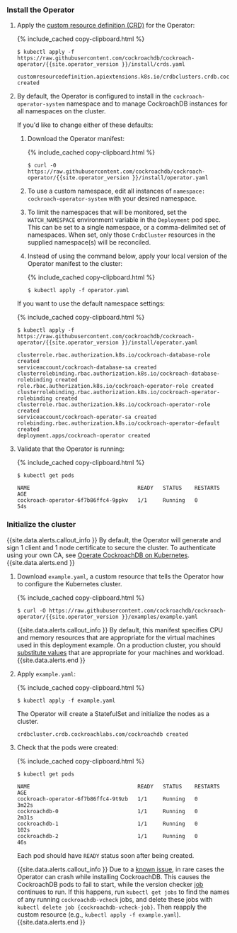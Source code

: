 ### Install the Operator

1. Apply the [custom resource definition (CRD)](https://kubernetes.io/docs/concepts/extend-kubernetes/api-extension/custom-resources/#customresourcedefinitions) for the Operator:

    {% include_cached copy-clipboard.html %}
    ~~~ shell
    $ kubectl apply -f https://raw.githubusercontent.com/cockroachdb/cockroach-operator/{{site.operator_version }}/install/crds.yaml
    ~~~

    ~~~
    customresourcedefinition.apiextensions.k8s.io/crdbclusters.crdb.cockroachlabs.com created
    ~~~

1. By default, the Operator is configured to install in the `cockroach-operator-system` namespace and to manage CockroachDB instances for all namespaces on the cluster.

    If you'd like to change either of these defaults:

    1. Download the Operator manifest:

        {% include_cached copy-clipboard.html %}
        ~~~ shell
        $ curl -0 https://raw.githubusercontent.com/cockroachdb/cockroach-operator/{{site.operator_version }}/install/operator.yaml
        ~~~

    1. To use a custom namespace, edit all instances of `namespace: cockroach-operator-system` with your desired namespace.

    1. To limit the namespaces that will be monitored, set the `WATCH_NAMESPACE` environment variable in the `Deployment` pod spec. This can be set to a single namespace, or a comma-delimited set of namespaces. When set, only those `CrdbCluster` resources in the supplied namespace(s) will be reconciled.

    1. Instead of using the command below, apply your local version of the Operator manifest to the cluster:

        {% include_cached copy-clipboard.html %}
        ~~~ shell
        $ kubectl apply -f operator.yaml
        ~~~

    If you want to use the default namespace settings:

    {% include_cached copy-clipboard.html %}
    ~~~ shell
    $ kubectl apply -f https://raw.githubusercontent.com/cockroachdb/cockroach-operator/{{site.operator_version }}/install/operator.yaml
    ~~~

    ~~~
    clusterrole.rbac.authorization.k8s.io/cockroach-database-role created
    serviceaccount/cockroach-database-sa created
    clusterrolebinding.rbac.authorization.k8s.io/cockroach-database-rolebinding created
    role.rbac.authorization.k8s.io/cockroach-operator-role created
    clusterrolebinding.rbac.authorization.k8s.io/cockroach-operator-rolebinding created
    clusterrole.rbac.authorization.k8s.io/cockroach-operator-role created
    serviceaccount/cockroach-operator-sa created
    rolebinding.rbac.authorization.k8s.io/cockroach-operator-default created
    deployment.apps/cockroach-operator created
    ~~~


1. Validate that the Operator is running:

    {% include_cached copy-clipboard.html %}
    ~~~ shell
    $ kubectl get pods
    ~~~

    ~~~
    NAME                                  READY   STATUS    RESTARTS   AGE
    cockroach-operator-6f7b86ffc4-9ppkv   1/1     Running   0          54s
    ~~~

### Initialize the cluster

{{site.data.alerts.callout_info }}
By default, the Operator will generate and sign 1 client and 1 node certificate to secure the cluster. To authenticate using your own CA, see [Operate CockroachDB on Kubernetes](operate-cockroachdb-kubernetes.html#use-a-custom-ca).
{{site.data.alerts.end }}

1. Download `example.yaml`, a custom resource that tells the Operator how to configure the Kubernetes cluster.

    {% include_cached copy-clipboard.html %}
    ~~~ shell
    $ curl -O https://raw.githubusercontent.com/cockroachdb/cockroach-operator/{{site.operator_version }}/examples/example.yaml
    ~~~

    {{site.data.alerts.callout_info }}
    By default, this manifest specifies CPU and memory resources that are appropriate for the virtual machines used in this deployment example. On a production cluster, you should [substitute values](operate-cockroachdb-kubernetes.html#allocate-resources) that are appropriate for your machines and workload.
    {{site.data.alerts.end }}

1. Apply `example.yaml`:

    {% include_cached copy-clipboard.html %}
    ~~~ shell
    $ kubectl apply -f example.yaml
    ~~~

    The Operator will create a StatefulSet and initialize the nodes as a cluster.

    ~~~
    crdbcluster.crdb.cockroachlabs.com/cockroachdb created
    ~~~

1. Check that the pods were created:

    {% include_cached copy-clipboard.html %}
    ~~~ shell
    $ kubectl get pods
    ~~~

    ~~~
    NAME                                  READY   STATUS    RESTARTS   AGE
    cockroach-operator-6f7b86ffc4-9t9zb   1/1     Running   0          3m22s
    cockroachdb-0                         1/1     Running   0          2m31s
    cockroachdb-1                         1/1     Running   0          102s
    cockroachdb-2                         1/1     Running   0          46s
    ~~~

    Each pod should have `READY` status soon after being created.

    {{site.data.alerts.callout_info }}
    Due to a [known issue](https://github.com/cockroachdb/cockroach-operator/issues/575), in rare cases the Operator can crash while installing CockroachDB. This causes the CockroachDB pods to fail to start, while the version checker [job](https://kubernetes.io/docs/concepts/workloads/controllers/job/) continues to run. If this happens, run `kubectl get jobs` to find the names of any running `cockroachdb-vcheck` jobs, and delete these jobs with `kubectl delete job {cockroachdb-vcheck-job}`. Then reapply the custom resource (e.g., `kubectl apply -f example.yaml`).
    {{site.data.alerts.end }}

